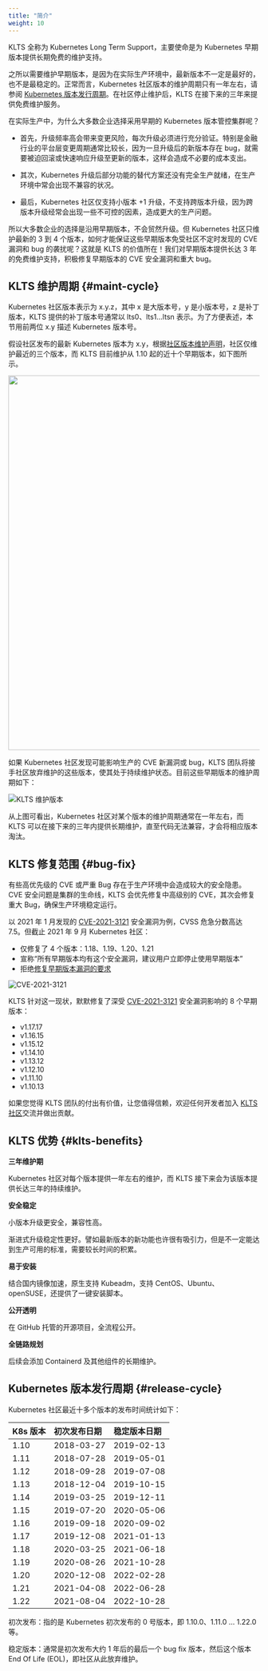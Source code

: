 ```yaml
---
title: "简介"
weight: 10
---
```

KLTS 全称为 Kubernetes Long Term Support，主要使命是为 Kubernetes 早期版本提供长期免费的维护支持。

之所以需要维护早期版本，是因为在实际生产环境中，最新版本不一定是最好的，也不是最稳定的。正常而言，Kubernetes 社区版本的维护周期只有一年左右，请参阅 [Kubernetes 版本发行周期](#release-cycle)。在社区停止维护后，KLTS 在接下来的三年来提供免费维护服务。  

在实际生产中，为什么大多数企业选择采用早期的 Kubernetes 版本管控集群呢？  

- 首先，升级频率高会带来变更风险，每次升级必须进行充分验证。特别是金融行业的平台层变更周期通常比较长，因为一旦升级后的新版本存在 bug，就需要被迫回滚或快速响应升级至更新的版本，这样会造成不必要的成本支出。  

- 其次，Kubernetes 升级后部分功能的替代方案还没有完全生产就绪，在生产环境中常会出现不兼容的状况。  

- 最后，Kubernetes 社区仅支持小版本 +1 升级，不支持跨版本升级，因为跨版本升级经常会出现一些不可控的因素，造成更大的生产问题。  

所以大多数企业的选择是沿用早期版本，不会贸然升级。但 Kubernetes 社区只维护最新的 3 到 4 个版本，如何才能保证这些早期版本免受社区不定时发现的 CVE 漏洞和 bug 的袭扰呢？这就是 KLTS 的价值所在！我们对早期版本提供长达 3 年的免费维护支持，积极修复早期版本的 CVE 安全漏洞和重大 bug。  
## KLTS 维护周期 {#maint-cycle}
Kubernetes 社区版本表示为 x.y.z，其中 x 是大版本号，y 是小版本号，z 是补丁版本，KLTS 提供的补丁版本号通常以 lts0、lts1…ltsn 表示。为了方便表述，本节用前两位 x.y 描述 Kubernetes 版本号。  

假设社区发布的最新 Kubernetes 版本为 x.y，根据[社区版本维护声明](https://kubernetes.io/releases/version-skew-policy/#supported-versions)，社区仅维护最近的三个版本，而 KLTS 目前维护从 1.10 起的近十个早期版本，如下图所示。  

<img src="../klts_job.png" width="750">  

如果 Kubernetes 社区发现可能影响生产的 CVE 新漏洞或 bug，KLTS 团队将接手社区放弃维护的这些版本，使其处于持续维护状态。目前这些早期版本的维护周期如下：  

![KLTS 维护版本](../images/whatKLTSdoes.png)

从上图可看出，Kubernetes 社区对某个版本的维护周期通常在一年左右，而 KLTS 可以在接下来的三年内提供长期维护，直至代码无法兼容，才会将相应版本淘汰。
## KLTS 修复范围 {#bug-fix}
有些高优先级的 CVE 或严重 Bug 存在于生产环境中会造成较大的安全隐患。CVE 安全问题是集群的生命线，KLTS 会优先修复中高级别的 CVE，其次会修复重大 Bug，确保生产环境稳定运行。  

以 2021 年 1 月发现的 [CVE-2021-3121](https://www.cvedetails.com/cve/CVE-2021-3121) 安全漏洞为例，CVSS 危急分数高达 7.5。但截止 2021 年 9 月 Kubernetes 社区：

- 仅修复了 4 个版本：1.18、1.19、1.20、1.21
- 宣称“所有早期版本均有这个安全漏洞，建议用户立即停止使用早期版本”
- 拒绝[修复早期版本漏洞的要求](https://github.com/kubernetes/kubernetes/issues/101435)

![CVE-2021-3121](../images/cve2021.png)

KLTS 针对这一现状，默默修复了深受 [CVE-2021-3121](https://www.cvedetails.com/cve/CVE-2021-3121) 安全漏洞影响的 8 个早期版本：

- v1.17.17
- v1.16.15
- v1.15.12
- v1.14.10
- v1.13.12
- v1.12.10
- v1.11.10
- v1.10.13

如果您觉得 KLTS 团队的付出有价值，让您值得信赖，欢迎任何开发者加入 [KLTS 社区](https://github.com/klts-io)交流并做出贡献。
## KLTS 优势 {#klts-benefits}
**三年维护期**  

Kubernetes 社区对每个版本提供一年左右的维护，而 KLTS 接下来会为该版本提供长达三年的持续维护。  

**安全稳定**  

小版本升级更安全，兼容性高。  

渐进式升级稳定性更好。譬如最新版本的新功能也许很有吸引力，但是不一定能达到生产可用的标准，需要较长时间的积累。  

**易于安装**  

结合国内镜像加速，原生支持 Kubeadm，支持 CentOS、Ubuntu、openSUSE，还提供了一键安装脚本。  

**公开透明**  

在 GitHub 托管的开源项目，全流程公开。  

**全链路规划**  

后续会添加 Containerd 及其他组件的长期维护。
## Kubernetes 版本发行周期 {#release-cycle}
Kubernetes 社区最近十多个版本的发布时间统计如下：  

| **K8s 版本** | **初次发布日期** | **稳定版本日期** |
| :----------- | :--------------- | :------------------- |
| 1.10         | 2018-03-27       | 2019-02-13           |
| 1.11         | 2018-07-28       | 2019-05-01           |
| 1.12         | 2018-09-28       | 2019-07-08           |
| 1.13         | 2018-12-04       | 2019-10-15           |
| 1.14         | 2019-03-25       | 2019-12-11           |
| 1.15         | 2019-07-20       | 2020-05-06           |
| 1.16         | 2019-09-18       | 2020-09-02           |
| 1.17         | 2019-12-08       | 2021-01-13           |
| 1.18         | 2020-03-25       | 2021-06-18           |
| 1.19         | 2020-08-26       | 2021-10-28           |
| 1.20         | 2020-12-08       | 2022-02-28           |
| 1.21         | 2021-04-08       | 2022-06-28           |
| 1.22         | 2021-08-04       | 2022-10-28           |

初次发布：指的是 Kubernetes 初次发布的 0 号版本，即 1.10.0、1.11.0 ... 1.22.0 等。

稳定版本：通常是初次发布大约 1 年后的最后一个 bug fix 版本，然后这个版本 End Of Life (EOL)，即社区从此放弃维护。